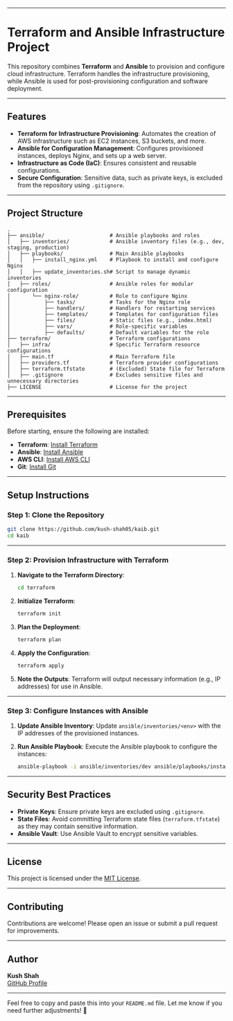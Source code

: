 

---

# Terraform and Ansible Infrastructure Project

This repository combines **Terraform** and **Ansible** to provision and configure cloud infrastructure. Terraform handles the infrastructure provisioning, while Ansible is used for post-provisioning configuration and software deployment.

---

## Features

- **Terraform for Infrastructure Provisioning**: Automates the creation of AWS infrastructure such as EC2 instances, S3 buckets, and more.
- **Ansible for Configuration Management**: Configures provisioned instances, deploys Nginx, and sets up a web server.
- **Infrastructure as Code (IaC)**: Ensures consistent and reusable configurations.
- **Secure Configuration**: Sensitive data, such as private keys, is excluded from the repository using `.gitignore`.

---

## Project Structure

```
.
├── ansible/                     # Ansible playbooks and roles
│   ├── inventories/             # Ansible inventory files (e.g., dev, staging, production)
│   ├── playbooks/               # Main Ansible playbooks
│   │   ├── install_nginx.yml    # Playbook to install and configure Nginx
│   │   ├── update_inventories.sh# Script to manage dynamic inventories
│   ├── roles/                   # Ansible roles for modular configuration
│       └── nginx-role/          # Role to configure Nginx
│           ├── tasks/           # Tasks for the Nginx role
│           ├── handlers/        # Handlers for restarting services
│           ├── templates/       # Templates for configuration files
│           ├── files/           # Static files (e.g., index.html)
│           ├── vars/            # Role-specific variables
│           ├── defaults/        # Default variables for the role
├── terraform/                   # Terraform configurations
│   ├── infra/                   # Specific Terraform resource configurations
│   ├── main.tf                  # Main Terraform file
│   ├── providers.tf             # Terraform provider configurations
│   ├── terraform.tfstate        # (Excluded) State file for Terraform
│   ├── .gitignore               # Excludes sensitive files and unnecessary directories
├── LICENSE                      # License for the project
```

---

## Prerequisites

Before starting, ensure the following are installed:

- **Terraform**: [Install Terraform](https://www.terraform.io/downloads.html)
- **Ansible**: [Install Ansible](https://docs.ansible.com/ansible/latest/installation_guide/intro_installation.html)
- **AWS CLI**: [Install AWS CLI](https://docs.aws.amazon.com/cli/latest/userguide/install-cliv2.html)
- **Git**: [Install Git](https://git-scm.com/downloads)

---

## Setup Instructions

### Step 1: Clone the Repository
```bash
git clone https://github.com/kush-shah05/kaib.git
cd kaib
```

---

### Step 2: Provision Infrastructure with Terraform

1. **Navigate to the Terraform Directory**:
   ```bash
   cd terraform
   ```

2. **Initialize Terraform**:
   ```bash
   terraform init
   ```

3. **Plan the Deployment**:
   ```bash
   terraform plan
   ```

4. **Apply the Configuration**:
   ```bash
   terraform apply
   ```

5. **Note the Outputs**:
   Terraform will output necessary information (e.g., IP addresses) for use in Ansible.

---

### Step 3: Configure Instances with Ansible

1. **Update Ansible Inventory**:
   Update `ansible/inventories/<env>` with the IP addresses of the provisioned instances.

2. **Run Ansible Playbook**:
   Execute the Ansible playbook to configure the instances:
   ```bash
   ansible-playbook -i ansible/inventories/dev ansible/playbooks/install_nginx.yml
   ```

---

## Security Best Practices

- **Private Keys**: Ensure private keys are excluded using `.gitignore`.
- **State Files**: Avoid committing Terraform state files (`terraform.tfstate`) as they may contain sensitive information.
- **Ansible Vault**: Use Ansible Vault to encrypt sensitive variables.

---

## License

This project is licensed under the [MIT License](LICENSE).

---

## Contributing

Contributions are welcome! Please open an issue or submit a pull request for improvements.

---

## Author

**Kush Shah**  
[GitHub Profile](https://github.com/kush-shah05)

---

Feel free to copy and paste this into your `README.md` file. Let me know if you need further adjustments! 🚀
